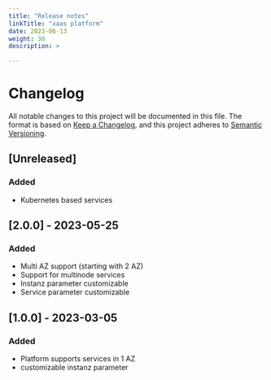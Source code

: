 ```yaml
---
title: "Release notes"
linkTitle: "xaas platform"
date: 2023-06-13
weight: 30
description: >

---
```

# Changelog
All notable changes to this project will be documented in this file.
The format is based on [Keep a Changelog](https://keepachangelog.com/en/1.0.0/),
and this project adheres to [Semantic Versioning](https://semver.org/spec/v2.0.0.html).

## [Unreleased]
### Added
- Kubernetes based services

## [2.0.0] - 2023-05-25 
### Added
- Multi AZ support (starting with 2 AZ)
- Support for multinode services
- Instanz parameter customizable
- Service parameter customizable

## [1.0.0] - 2023-03-05
### Added
- Platform supports services in 1 AZ
- customizable instanz parameter

